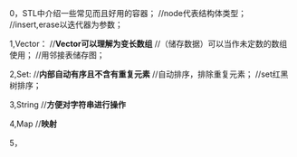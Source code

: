 0，STL中介绍一些常见而且好用的容器；
    //node代表结构体类型；
    //insert,erase以迭代器为参数；

1,Vector：
    //**Vector可以理解为变长数组**
    //（储存数据）可以当作未定数的数组使用；
    //用邻接表储存图；

2,Set:
    //**内部自动有序且不含有重复元素**
    //自动排序，排除重复元素；
    //set红黑树排序；

3,String
    //**方便对字符串进行操作**

4,Map
    //**映射**

5，
